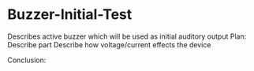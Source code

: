 # Buzzer-Initial-Test
Describes active buzzer which will be used as initial auditory output
Plan:
Describe part
Describe how voltage/current effects the device


Conclusion:
